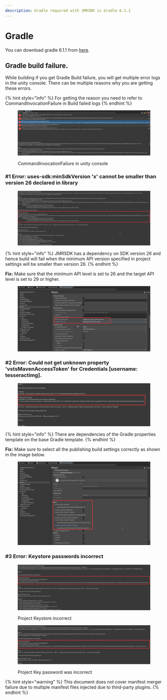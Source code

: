 ```yaml
---
description: Gradle required with JMRSDK is Gradle 6.1.1
---
```


# Gradle

You can download gradle 6.1.1 from [here](https://gradle.org/next-steps/?version=6.1.1\&format=all).



## Gradle build failure.

While building if you get Gradle Build failure, you will get multiple error logs in the unity console. There can be multiple reasons why you are getting these errors.

{% hint style="info" %}
For getting the reason you need to refer to CommandInvocationFailure in Build failed logs
{% endhint %}

<figure><img src="../../.gitbook/assets/image (49).png" alt=""><figcaption><p>CommandInvocationFailure in unity console</p></figcaption></figure>

###

### #1 Error: uses-sdk:minSdkVersion 'x' cannot be smaller than version 26 declared in library

<figure><img src="../../.gitbook/assets/image (21).png" alt=""><figcaption></figcaption></figure>

{% hint style="info" %}
JMRSDK has a dependency on SDK version 26 and hence build will fail when the minimum API version specified in project settings will be smaller than version 26.
{% endhint %}

**Fix:** Make sure that the minimum API level is set to 26 and the target API level is set to 29 or higher.

<figure><img src="../../.gitbook/assets/image (26).png" alt=""><figcaption></figcaption></figure>



### #2 Error: Could not get unknown property 'vstsMavenAccessToken' for Credentials \[username: tesseractimg].

<figure><img src="../../.gitbook/assets/image (30).png" alt=""><figcaption></figcaption></figure>

{% hint style="info" %}
There are dependencies of the Gradle properties template on the base Gradle template.&#x20;
{% endhint %}

**Fix:** Make sure to select all the publishing build settings correctly as shown in the image below.

<figure><img src="../../.gitbook/assets/image (25).png" alt=""><figcaption></figcaption></figure>



### #3 Error: Keystore passwords incorrect

<figure><img src="../../.gitbook/assets/image (34).png" alt=""><figcaption><p>Project Keystore incorrect</p></figcaption></figure>

<figure><img src="../../.gitbook/assets/image (40).png" alt=""><figcaption><p>Project Key password was incorrect</p></figcaption></figure>



{% hint style="warning" %}
This document does not cover manifest merger failure due to multiple manifest files injected due to third-party plugins.
{% endhint %}
